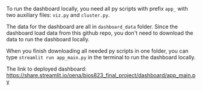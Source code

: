 To run the dashboard locally, you need all py scripts with prefix `app_` with two auxiliary files: `viz.py` and `cluster.py`. 

The data for the dashboard are all in `dashboard_data` folder. Since the dashboard load data from this github repo, you don't need to download the data to run the dashboard locally.

When you finish downloading all needed py scripts in one folder, you can type `streamlit run app_main.py` in the terminal to run the dashboard locally.

The link to deployed dashboard: https://share.streamlit.io/oena/bios823_final_project/dashboard/app_main.py
